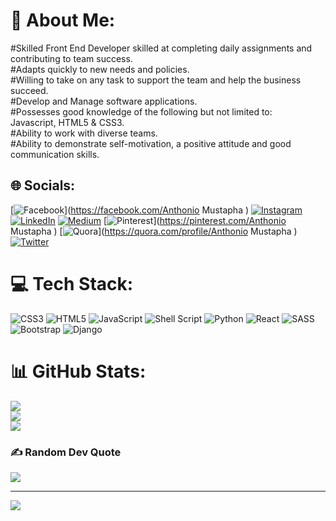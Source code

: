 # 💫 About Me:
#Skilled Front End Developer skilled at completing daily assignments and contributing to team success. <br>#Adapts quickly to new needs and policies.<br>#Willing to take on any task to support the team and help the business succeed.<br>#Develop and Manage software applications.<br>#Possesses good knowledge of the following but not limited to:<br>Javascript, HTML5 & CSS3.<br>#Ability to work with diverse teams.<br>#Ability to demonstrate self-motivation, a positive attitude and good communication skills.


## 🌐 Socials:
[![Facebook](https://img.shields.io/badge/Facebook-%231877F2.svg?logo=Facebook&logoColor=white)](https://facebook.com/Anthonio Mustapha ) [![Instagram](https://img.shields.io/badge/Instagram-%23E4405F.svg?logo=Instagram&logoColor=white)](https://instagram.com/Engamo) [![LinkedIn](https://img.shields.io/badge/LinkedIn-%230077B5.svg?logo=linkedin&logoColor=white)](https://linkedin.com/in/https://www.linkedin.com/in/mustapha-anthonio-469259193) [![Medium](https://img.shields.io/badge/Medium-12100E?logo=medium&logoColor=white)](https://medium.com/@Engamo) [![Pinterest](https://img.shields.io/badge/Pinterest-%23E60023.svg?logo=Pinterest&logoColor=white)](https://pinterest.com/Anthonio Mustapha ) [![Quora](https://img.shields.io/badge/Quora-%23B92B27.svg?logo=Quora&logoColor=white)](https://quora.com/profile/Anthonio Mustapha ) [![Twitter](https://img.shields.io/badge/Twitter-%231DA1F2.svg?logo=Twitter&logoColor=white)](https://twitter.com/https://twitter.com/AnthonioMustap1?t=DZvirNDxSclX3EGR2DmhJg&s=09) 

# 💻 Tech Stack:
![CSS3](https://img.shields.io/badge/css3-%231572B6.svg?style=for-the-badge&logo=css3&logoColor=white) ![HTML5](https://img.shields.io/badge/html5-%23E34F26.svg?style=for-the-badge&logo=html5&logoColor=white) ![JavaScript](https://img.shields.io/badge/javascript-%23323330.svg?style=for-the-badge&logo=javascript&logoColor=%23F7DF1E) ![Shell Script](https://img.shields.io/badge/shell_script-%23121011.svg?style=for-the-badge&logo=gnu-bash&logoColor=white) ![Python](https://img.shields.io/badge/python-3670A0?style=for-the-badge&logo=python&logoColor=ffdd54) ![React](https://img.shields.io/badge/react-%2320232a.svg?style=for-the-badge&logo=react&logoColor=%2361DAFB) ![SASS](https://img.shields.io/badge/SASS-hotpink.svg?style=for-the-badge&logo=SASS&logoColor=white) ![Bootstrap](https://img.shields.io/badge/bootstrap-%23563D7C.svg?style=for-the-badge&logo=bootstrap&logoColor=white) ![Django](https://img.shields.io/badge/django-%23092E20.svg?style=for-the-badge&logo=django&logoColor=white)
# 📊 GitHub Stats:
![](https://github-readme-stats.vercel.app/api?username=Engamo&theme=dark&hide_border=false&include_all_commits=true&count_private=false)<br/>
![](https://github-readme-streak-stats.herokuapp.com/?user=Engamo&theme=dark&hide_border=false)<br/>
![](https://github-readme-stats.vercel.app/api/top-langs/?username=Engamo&theme=dark&hide_border=false&include_all_commits=true&count_private=false&layout=compact)

### ✍️ Random Dev Quote
![](https://quotes-github-readme.vercel.app/api?type=horizontal&theme=radical)

---
[![](https://visitcount.itsvg.in/api?id=Engamo&icon=5&color=9)](https://visitcount.itsvg.in)
